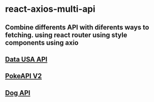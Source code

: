 # react-axios-multi-api

Combine differents API with diferents ways to fetching.
using react router
using style components
using axio
-

[Data USA API](https://datausa.io/api/)
-

[PokeAPI V2](https://pokeapi.co/api/v2/)
-

[Dog API](https://dog.ceo/dog-api/documentation/)
-